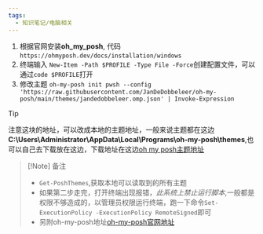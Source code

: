 ```yaml
---
tags:
  - 知识笔记/电脑相关
---
```

1. 根据官网安装**oh_my_posh**, 代码`https://ohmyposh.dev/docs/installation/windows`
2. 终端输入 `New-Item -Path $PROFILE -Type File -Force`创建配置文件，可以通过`code $PROFILE`打开
3. 修改主题 `oh-my-posh init pwsh --config 'https://raw.githubusercontent.com/JanDeDobbeleer/oh-my-posh/main/themes/jandedobbeleer.omp.json' | Invoke-Expression`
>[!Tip]
>注意这块的地址，可以改成本地的主题地址，一般来说主题都在这边**C:\Users\Administrator\AppData\Local\Programs\oh-my-posh\themes**,也可以自己去下载放在这边，下载地址在这边[oh my posh主题地址](https://github.com/JanDeDobbeleer/oh-my-posh/tree/main/themes)

>[!Note] 备注
>- `Get-PoshThemes`,获取本地可以读取到的所有主题
>- 如果第二步走完，打开终端出现报错，_此系统上禁止运行脚本_,一般都是权限不够造成的，以管理员权限运行终端，跑一下命令`Set-ExecutionPolicy -ExecutionPolicy RemoteSigned`即可
>- 另附oh-my-posh地址[oh-my-posh官网地址](https://ohmyposh.dev/)


